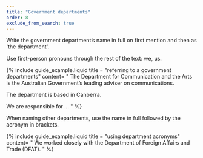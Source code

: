 ```yaml
---
title: "Government departments"
order: 8
exclude_from_search: true
---
```


Write the government department’s name in full on first mention and then as 'the department'.

Use first-person pronouns through the rest of the text: we, us.

{% include guide_example.liquid
  title = "referring to a government departments"
  content= "
The Department for Communication and the Arts is the Australian Government’s leading adviser on communications.

The department is based in Canberra.

We are responsible for ...
"
%}

When naming other departments, use the name in full followed by the acronym in brackets.

{% include guide_example.liquid
  title = "using department acronyms"
  content= "
We worked closely with the Department of Foreign Affairs and Trade (DFAT).
"
%}
